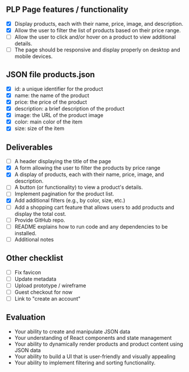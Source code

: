 ## PLP Page features / functionality
- [x] Display products, each with their name, price, image, and description.
- [x] Allow the user to filter the list of products based on their price range.
- [ ] Allow the user to click and/or hover on a product to view additional details.
- [ ] The page should be responsive and display properly on desktop and mobile
devices.

## JSON file products.json
- [x] id: a unique identifier for the product
- [x] name: the name of the product
- [x] price: the price of the product
- [x] description: a brief description of the product
- [x] image: the URL of the product image
- [x] color: main color of the item
- [x] size: size of the item

## Deliverables
- [ ] A header displaying the title of the page
- [x] A form allowing the user to filter the products by price range
- [x] A display of products, each with their name, price, image, and description.
- [ ] A button (or functionality) to view a product's details.
- [ ] Implement pagination for the product list.
- [x] Add additional filters (e.g., by color, size, etc.)
- [ ] Add a shopping cart feature that allows users to add products and display the total cost.
- [ ] Provide GitHub repo.
- [ ] README explains how to run code and any dependencies to be installed.
- [ ] Additional notes

## Other checklist
- [ ] Fix favicon
- [ ] Update metadata
- [ ] Upload prototype / wireframe
- [ ] Guest checkout for now
- [ ] Link to "create an account"

## Evaluation
- Your ability to create and manipulate JSON data
- Your understanding of React components and state management
- Your ability to dynamically render products and product content using JSON
data
- Your ability to build a UI that is user-friendly and visually appealing
- Your ability to implement filtering and sorting functionality.


